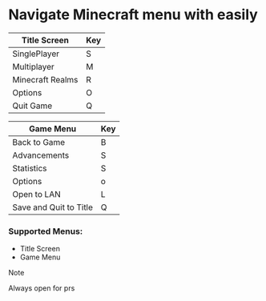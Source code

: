 # Navigate Minecraft menu with easily

| Title Screen      | Key |
|---------------    | --- |
| SinglePlayer      | S   |
| Multiplayer       | M   |
| Minecraft Realms  | R   |
| Options           | O   |
| Quit Game         | Q   |

| Game Menu             | Key |
|---------------        | ----|
| Back to Game          | B   |
| Advancements          | S   |
| Statistics            | S   |
| Options               | o   |
| Open to LAN           | L   |
| Save and Quit to Title  | Q   |

### Supported Menus:
- Title Screen
- Game Menu

> [!NOTE]
> Always open for prs

